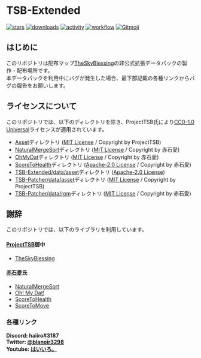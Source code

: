 # TSB-Extended
[]([![discord](https://img.shields.io/discord/742465492861845564?logo=discord&label=discord)](https://discord.gg/vPqHuQNMEv))
[![stars](https://img.shields.io/github/stars/haiiro2gou/TSB-Extended?logo=github)](https://github.com/haiiro2gou/TSB-Extended/stargazers)
[![downloads](https://img.shields.io/github/downloads/haiiro2gou/TSB-Extended/total?logo=github)](https://github.com/haiiro2gou/TSB-Extended/releases/latest)
[![activity](https://img.shields.io/github/commit-activity/m/haiiro2gou/TSB-Extended?label=commit&logo=github)](https://github.com/haiiro2gou/TSB-Extended/commits/master)
[![workflow](https://img.shields.io/github/actions/workflow/status/haiiro2gou/TSB-Extended/datapack-linter.yml?branch=master&label=linter)](https://github.com/haiiro2gou/TSB-Extended/actions?query=workflow%3Alint-datapack)
[![Gitmoji](https://img.shields.io/badge/gitmoji-%20😜%20😍-FFDD67.svg)](https://gitmoji.carloscuesta.me/)

## はじめに
このリポジトリは配布マップ[TheSkyBlessing](https://github.com/ProjectTSB/TheSkyBlessing)の非公式拡張データパックの製作・配布場所です。  
本データパックを利用中にバグが発生した場合、最下部記載の各種リンクからバグの報告をお願いします。

## ライセンスについて
このリポジトリでは、以下のディレクトリを除き、ProjectTSB氏により[CC0-1.0 Universal](LICENSE)ライセンスが適用されています。
* [Asset](Asset)ディレクトリ ([MIT License](Asset/LICENSE) / Copyright by ProjectTSB)
* [NaturalMergeSort](NaturalMergeSort)ディレクトリ ([MIT License](NaturalMergeSort/LICENSE) / Copyright by 赤石愛)
* [OhMyDat](OhMyDat)ディレクトリ ([MIT License](OhMyDat/LICENSE) / Copyright by 赤石愛)
* [ScoreToHealth](ScoreToHealth)ディレクトリ ([Apache-2.0 License](ScoreToHealth/LICENSE) / Copyright by 赤石愛)
* [TSB-Extended/data/asset](TSB-Extended/data/asset/functions)ディレクトリ ([Apache-2.0 License](TSB-Extended/data/asset/LICENSE))
* [TSB-Patcher/data/asset](TSB-Patcher/data/asset/functions)ディレクトリ ([MIT License](Asset/LICENSE) / Copyright by ProjectTSB)
* [TSB-Patcher/data/rom](TSB-Patcher/data/rom/functions)ディレクトリ ([MIT License](OhMyDat/LICENSE) / Copyright by 赤石愛)

## 謝辞
このリポジトリでは、以下のライブラリを利用しています。

#### [ProjectTSB](https://github.com/ProjectTSB)御中
* [TheSkyBlessing](https://github.com/haiiro2gou/TheSkyBlessing)

#### [赤石愛](https://twitter.com/AiAkaishi)氏
* [NaturalMergeSort](https://github.com/Ai-Akaishi/NaturalMergeSort)
* [Oh! My Dat!](https://github.com/Ai-Akaishi/OhMyDat)
* [ScoreToHealth](https://github.com/Ai-Akaishi/ScoreToHealth)
* [ScoreToMove](https://github.com/Ai-Akaishi/ScoreToMove)

### 各種リンク
**Discord: haiiro#3187**  
**Twitter: [@blanoir3298](https://twitter.com/blanoir3298)**  
**Youtube: [はいいろ。](https://www.youtube.com/channel/UC4HoswwsCjgVmZlmhZ0Dpbg)**
